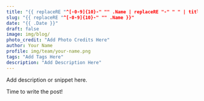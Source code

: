 ```yaml
---
title: "{{ replaceRE "^[-0-9]{10}-" "" .Name | replaceRE "-" " " | title }}"
slug: "{{ replaceRE "^[-0-9]{10}-" "" .Name }}"
date: "{{ .Date }}"
draft: false
image: img/blog/
photo_credit: "Add Photo Credits Here"
author: Your Name
profile: img/team/your-name.png
tags: "Add Tags Here"
description: "Add Description Here"
---
```


Add description or snippet here.

<!--more-->

Time to write the post!